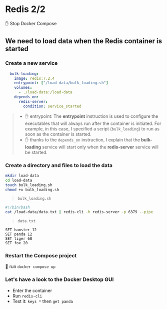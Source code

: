 # Redis 2/2

✋ Stop Docker Compose

## We need to load data when the Redis container is started

### Create a new service

```yaml
  bulk-loading:
    image: redis:7.2.4
    entrypoint: ["/load-data/bulk_loading.sh"]
    volumes:
      - ./load-data:/load-data
    depends_on:
      redis-server:
        condition: service_started
```
> - ✋ entrypoint: The **entrypoint** instruction is used to configure the executables that will always run after the container is initiated. For example, in this case, I specified a script (`bulk_loading`) to run as soon as the container is started.
> - ✋ thanks to the `depends_on` instruction, I explain that the **bulk-loading** service will start only when the **redis-server** service will be started.

### Create a directory and files to load the data

```bash
mkdir load-data
cd load-data
touch bulk_loading.sh
chmod +x bulk_loading.sh
```

> `bulk_loading.sh`
```bash
#!/bin/bash
cat /load-data/data.txt | redis-cli -h redis-server -p 6379 --pipe 
```

> `data.txt`
```text
SET hamster 12
SET panda 12
SET tiger 68
SET fox 20
```

### Restart the Compose project

🚀 run `docker compose up`

### Let's have a look to the Docker Desktop GUI

- Enter the container
- Run `redis-cli`
- Test it: `keys *` then `get panda`


